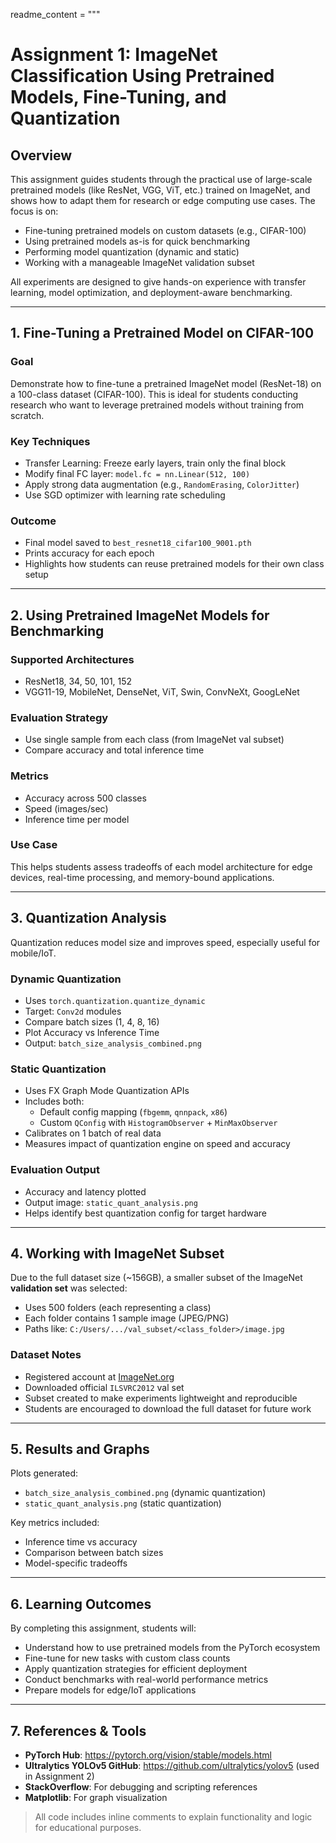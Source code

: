 readme_content = """
# Assignment 1: ImageNet Classification Using Pretrained Models, Fine-Tuning, and Quantization

##   Overview
This assignment guides students through the practical use of large-scale pretrained models (like ResNet, VGG, ViT, etc.) trained on ImageNet, and shows how to adapt them for research or edge computing use cases. The focus is on:

- Fine-tuning pretrained models on custom datasets (e.g., CIFAR-100)
- Using pretrained models as-is for quick benchmarking
- Performing model quantization (dynamic and static)
- Working with a manageable ImageNet validation subset

All experiments are designed to give hands-on experience with transfer learning, model optimization, and deployment-aware benchmarking.

---

## 1.   Fine-Tuning a Pretrained Model on CIFAR-100

###   Goal
Demonstrate how to fine-tune a pretrained ImageNet model (ResNet-18) on a 100-class dataset (CIFAR-100). This is ideal for students conducting research who want to leverage pretrained models without training from scratch.

###   Key Techniques
- Transfer Learning: Freeze early layers, train only the final block
- Modify final FC layer: `model.fc = nn.Linear(512, 100)`
- Apply strong data augmentation (e.g., `RandomErasing`, `ColorJitter`)
- Use SGD optimizer with learning rate scheduling

###  Outcome
- Final model saved to `best_resnet18_cifar100_9001.pth`
- Prints accuracy for each epoch
- Highlights how students can reuse pretrained models for their own class setup

---

## 2.  Using Pretrained ImageNet Models for Benchmarking

###   Supported Architectures
- ResNet18, 34, 50, 101, 152
- VGG11-19, MobileNet, DenseNet, ViT, Swin, ConvNeXt, GoogLeNet

###   Evaluation Strategy
- Use single sample from each class (from ImageNet val subset)
- Compare accuracy and total inference time

###   Metrics
- Accuracy across 500 classes
- Speed (images/sec)
- Inference time per model

###   Use Case
This helps students assess tradeoffs of each model architecture for edge devices, real-time processing, and memory-bound applications.

---

## 3.  Quantization Analysis

Quantization reduces model size and improves speed, especially useful for mobile/IoT.

###   Dynamic Quantization
- Uses `torch.quantization.quantize_dynamic`
- Target: `Conv2d` modules
- Compare batch sizes (1, 4, 8, 16)
- Plot Accuracy vs Inference Time
- Output: `batch_size_analysis_combined.png`

###   Static Quantization
- Uses FX Graph Mode Quantization APIs
- Includes both:
  - Default config mapping (`fbgemm`, `qnnpack`, `x86`)
  - Custom `QConfig` with `HistogramObserver` + `MinMaxObserver`
- Calibrates on 1 batch of real data
- Measures impact of quantization engine on speed and accuracy

###   Evaluation Output
- Accuracy and latency plotted
- Output image: `static_quant_analysis.png`
- Helps identify best quantization config for target hardware

---

## 4.  Working with ImageNet Subset

Due to the full dataset size (~156GB), a smaller subset of the ImageNet **validation set** was selected:

- Uses 500 folders (each representing a class)
- Each folder contains 1 sample image (JPEG/PNG)
- Paths like: `C:/Users/.../val_subset/<class_folder>/image.jpg`

###  Dataset Notes
- Registered account at [ImageNet.org](https://image-net.org)
- Downloaded official `ILSVRC2012` val set
- Subset created to make experiments lightweight and reproducible
- Students are encouraged to download the full dataset for future work

---

## 5. Results and Graphs

Plots generated:
- `batch_size_analysis_combined.png` (dynamic quantization)
- `static_quant_analysis.png` (static quantization)

Key metrics included:
- Inference time vs accuracy
- Comparison between batch sizes
- Model-specific tradeoffs

---

## 6. Learning Outcomes

By completing this assignment, students will:
- Understand how to use pretrained models from the PyTorch ecosystem
- Fine-tune for new tasks with custom class counts
- Apply quantization strategies for efficient deployment
- Conduct benchmarks with real-world performance metrics
- Prepare models for edge/IoT applications

---

## 7. References & Tools

- **PyTorch Hub**: https://pytorch.org/vision/stable/models.html
- **Ultralytics YOLOv5 GitHub**: https://github.com/ultralytics/yolov5 (used in Assignment 2)
- **StackOverflow**: For debugging and scripting references
- **Matplotlib**: For graph visualization

> All code includes inline comments to explain functionality and logic for educational purposes.

